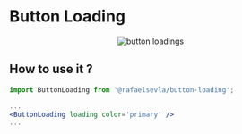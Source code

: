 # Button Loading

<p align="center">
  <img alt="button loadings" src="https://dev-to-uploads.s3.amazonaws.com/i/ktduxt4yty7btrdmrgof.gif"/></a>
</p>

## How to use it ?

```jsx
import ButtonLoading from '@rafaelsevla/button-loading';

...
<ButtonLoading loading color='primary' />
...
```
